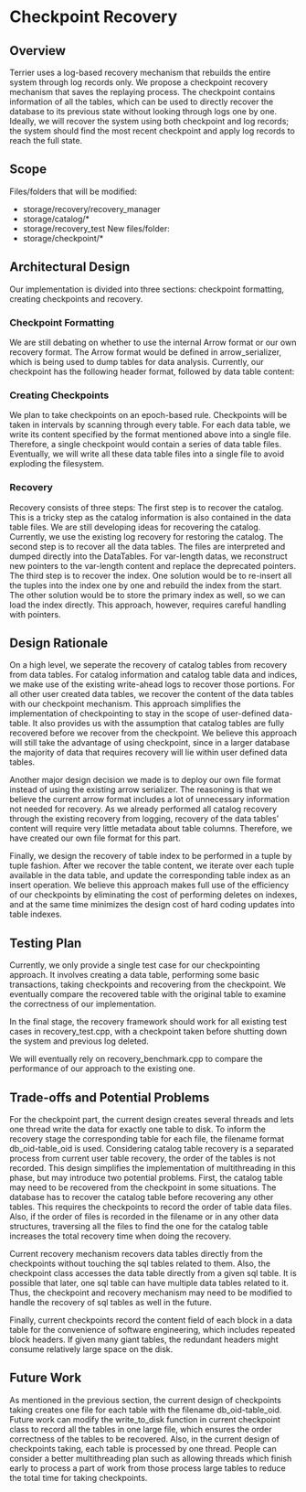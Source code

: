 # Checkpoint Recovery

## Overview
Terrier uses a log-based recovery mechanism that rebuilds the entire system through log records only. We propose a checkpoint recovery mechanism that saves the replaying process. The checkpoint contains information of all the tables, which can be used to directly recover the database to its previous state without looking through logs one by one. Ideally, we will recover the system using both checkpoint and log records; the system should find the most recent checkpoint and apply log records to reach the full state.

## Scope
Files/folders that will be modified:
   - storage/recovery/recovery_manager
   - storage/catalog/*
   - storage/recovery_test
New files/folder:
   - storage/checkpoint/*

## Architectural Design
Our implementation is divided into three sections: checkpoint formatting, creating checkpoints and recovery.

### Checkpoint Formatting
We are still debating on whether to use the internal Arrow format or our own recovery format. The Arrow format would be defined in arrow_serializer, which is being used to dump tables for data analysis.
Currently, our checkpoint has the following header format, followed by data table content:

### Creating Checkpoints
We plan to take checkpoints on an epoch-based rule. Checkpoints will be taken in intervals by scanning through every table. For each data table, we write its content specified by the format mentioned above into a single file. Therefore, a single checkpoint would contain a series of data table files. Eventually, we will write all these data table files into a single file to avoid exploding the filesystem.

### Recovery
Recovery consists of three steps:
The first step is to recover the catalog. This is a tricky step as the catalog information is also contained in the data table files. We are still developing ideas for recovering the catalog. Currently, we use the existing log recovery for restoring the catalog.
The second step is to recover all the data tables. The files are interpreted and dumped directly into the DataTables. For var-length datas, we reconstruct new pointers to the var-length content and replace the deprecated pointers.
The third step is to recover the index. One solution would be to re-insert all the tuples into the index one by one and rebuild the index from the start. The other solution would be to store the primary index as well, so we can load the index directly. This approach, however, requires careful handling with pointers.


## Design Rationale
On a high level, we seperate the recovery of catalog tables from recovery from data tables. For catalog information and catalog table data and indices, we make use of the existing write-ahead logs to recover those portions. For all other user created data tables, we recover the content of the data tables with our checkpoint mechanism. This approach simplifies the implementation of checkpointing to stay in the scope of user-defined data-table. It also provides us with the assumption that catalog tables are fully recovered before we recover from the checkpoint. We believe this approach will still take the advantage of using checkpoint, since in a larger database the majority of data that requires recovery will lie within user defined data tables.

Another major design decision we made is to deploy our own file format instead of using the existing arrow serializer. The reasoning is that we believe the current arrow format includes a lot of unnecessary information not needed for recovery. As we already performed all catalog recovery through the existing recovery from logging, recovery of the data tables’ content will require very little metadata about table columns. Therefore, we have created our own file format for this part.

Finally, we design the recovery of table index to be performed in a tuple by tuple fashion. After we recover the table content, we iterate over each tuple available in the data table, and update the corresponding table index as an insert operation. We believe this approach makes full use of the efficiency of our checkpoints by eliminating the cost of performing deletes on indexes, and at the same time minimizes the design cost of hard coding updates into table indexes.

## Testing Plan
Currently, we only provide a single test case for our checkpointing approach. It involves creating a data table, performing some basic transactions, taking checkpoints and recovering from the checkpoint. We eventually compare the recovered table with the original table to examine the correctness of our implementation.

In the final stage, the recovery framework should work for all existing test cases in recovery_test.cpp, with a checkpoint taken before shutting down the system and previous log deleted.

We will eventually rely on recovery_benchmark.cpp to compare the performance of our approach to the existing one.


## Trade-offs and Potential Problems
For the checkpoint part, the current design creates several threads and lets one thread write the data for exactly one table to disk. To inform the recovery stage the corresponding table for each file, the filename format db_oid-table_oid is used. Considering catalog table recovery is a separated process from current user table recovery, the order of the tables is not recorded. This design simplifies the implementation of multithreading in this phase, but may introduce two potential problems. First, the catalog table may need to be recovered from the checkpoint in some situations. The database has to recover the catalog table before recovering any other tables. This requires the checkpoints to record the order of table data files. Also, if the order of files is recorded in the filename or in any other data structures, traversing all the files to find the one for the catalog table increases the total recovery time when doing the recovery. 

Current recovery mechanism recovers data tables directly from the checkpoints without touching the sql tables related to them. Also, the checkpoint class accesses the data table directly from a given sql table. It is possible that later, one sql table can have multiple data tables related to it. Thus, the checkpoint and recovery mechanism may need to be modified to handle the recovery of sql tables as well in the future. 

Finally, current checkpoints record the content field of each block in a data table for the convenience of software engineering, which includes repeated block headers. If given many giant tables, the redundant headers might consume relatively large space on the disk. 


## Future Work
As mentioned in the previous section, the current design of checkpoints taking creates one file for each table with the filename db_oid-table_oid. Future work can modify the write_to_disk function in current checkpoint class to record all the tables in one large file, which ensures the order correctness of the tables to be recovered. Also, in the current design of checkpoints taking, each table is processed by one thread. People can consider a better multithreading plan such as allowing threads which finish early to process a part of work from those process large tables to reduce the total time for taking checkpoints. 

